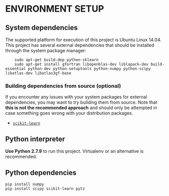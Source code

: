 # ENVIRONMENT SETUP

## System dependencies

The supported platform for execution of this project is Ubuntu Linux 14.04.  This project has several external dependencies that should be installed through the system package manager:

        sudo apt-get build-dep python-sklearn
        sudo apt-get install gfortran libopenblas-dev liblapack-dev build-essential python-dev python-setuptools python-numpy python-scipy libatlas-dev libatlas3gf-base

### Building dependencies from source (optional)

If you encounter any issues with your system packages for external dependencies, you may want to try building them from source.  Note that **this is not the recommended approach** and should only be attempted in case something goes wrong with your distribution packages.

-   [`scikit-learn`](http://scikit-learn.org/stable/install.html)


## Python interpreter

**Use Python 2.7.9** to run this project. Virtualenv or an alternative is recommended.


## Python dependencies

    pip install numpy
    pip install scipy scikit-learn pytz



